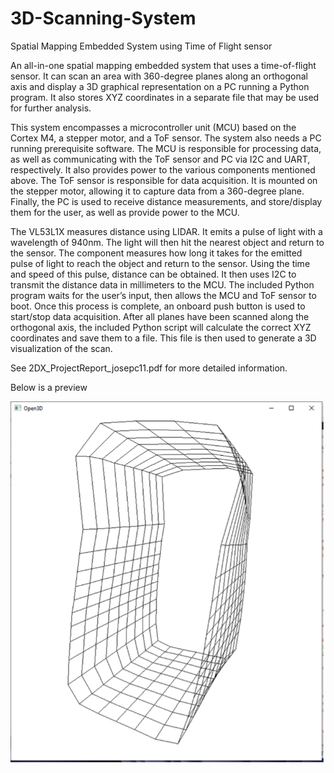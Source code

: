 # 3D-Scanning-System
Spatial Mapping Embedded System using Time of Flight sensor



An all-in-one spatial mapping embedded system that uses a time-of-flight sensor. It can scan an area with 360-degree planes along an orthogonal axis and display a 3D graphical representation on a PC running a Python program. It also stores XYZ coordinates in a separate file that may be used for further analysis.

This system encompasses a microcontroller unit (MCU) based on the Cortex M4, a stepper motor, and a ToF sensor. The system also needs a PC running prerequisite software. The MCU is responsible for processing data, as well as communicating with the ToF sensor and PC via I2C and UART, respectively. It also provides power to the various components mentioned above. The ToF sensor is responsible for data acquisition. It is mounted on the stepper motor, allowing it to capture data from a 360-degree plane. Finally, the PC is used to receive distance measurements, and store/display them for the user, as well as provide power to the MCU.

The VL53L1X measures distance using LIDAR. It emits a pulse of light with a wavelength of 940nm. The light will then hit the nearest object and return to the sensor. The component measures how long it takes for the emitted pulse of light to reach the object and return to the sensor. Using the time and speed of this pulse, distance can be obtained. It then uses I2C to transmit the distance data in millimeters to the MCU.
The included Python program waits for the user’s input, then allows the MCU and ToF sensor to boot. Once this process is complete, an onboard push button is used to start/stop data acquisition. After all planes have been scanned along the orthogonal axis, the included Python script will calculate the correct XYZ coordinates and save them to a file. This file is then used to generate a 3D visualization of the scan.

See 2DX_ProjectReport_josepc11.pdf for more detailed information.


Below is a preview 

![alt text](https://github.com/christy-josephanton/3D-Scanning-System/blob/main/Hallway_Sample.png?raw=true)
